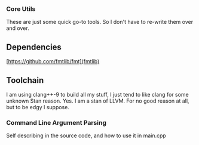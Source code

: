 ### Core Utils
These are just some quick go-to tools. So I don't have to re-write them over and over.

## Dependencies
[https://github.com/fmtlib/fmt](fmtlib)

## Toolchain
I am using clang++-9 to build all my stuff, I just tend to like clang for some unknown Stan reason. Yes. I am a stan of LLVM. For no good reason at all, but to be edgy I suppose.

### Command Line Argument Parsing
Self describing in the source code, and how to use it in main.cpp
